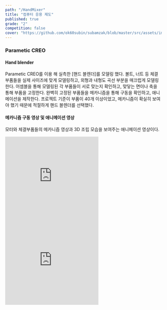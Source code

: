 ```yaml
---
path: "/HandMixer"
title: "컴퓨터 응용 제도"
published: true
grade: "2"
competition: false
cover: "https://github.com/ok60subin/subamzak/blob/master/src/assets/images/mixer.png?raw=true"
---
```

<h3>Parametic CREO</h3>
    <h4>Hand blender</h4>
    <p>
        Parametic CREO를 이용 해 실측한 [핸드 블렌더]를 모델링 했다.
        볼트, 너트 등 체결 부품들을 실제 사이즈에 맞게 모델링하고, 외형과 내형도 곡선 부분을 매끄럽게 모델링한다.
        어셈블을 통해 모델링된 각 부품들이 서로 맞는지 확인하고, 맞닿는 면이나 축을 통해 부품을 고정한다.
        완벽히 고정된 부품들을 메카니즘을 통해 구동을 확인하고, 애니메이션을 제작한다.
        프로젝트 기준이 부품이 40개 이상이었고, 메카니즘이 확실히 보여야 했기 때문에 적절하게 핸드 블렌더를 선택했다.
    </p>
    <h4>메카니즘 구동 영상 및 애니메이션 영상</h4>
    <p>
        모터와 체결부품들의 메카니즘 영상과 3D 조립 모습을 보여주는 애니메이션 영상이다.
    </p>
    
  <div class="box alt twoimg">
        <div class="row gtr-50 gtr-uniform imgs multi">
            <div class="col-6"> <span class="image fit">
                <iframe height="270px" src="https://www.youtube.com/embed/Ly2JFjQIsgU" frameborder="0" allow="accelerometer; autoplay; encrypted-media; gyroscope; picture-in-picture" allowfullscreen></iframe></span>
            </div>
             <div class="col-6"> <span class="image fit">
               <iframe height="270px" src="https://www.youtube.com/embed/0ZHs2ZHt4M4?list=PLxdB5m160EjRX6fsFnJJ2dcFpma_ApuIS" frameborder="0" allow="accelerometer; autoplay; encrypted-media; gyroscope; picture-in-picture" allowfullscreen></iframe></span>
            </div>
        </div>
    </div>